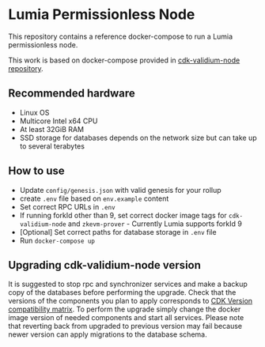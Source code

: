 # Lumia Permissionless Node

This repository contains a reference docker-compose to run a Lumia  permissionless node.

This work is based on docker-compose provided in [cdk-validium-node repository](https://github.com/0xPolygon/cdk-validium-node).

## Recommended hardware
* Linux OS
* Multicore Intel x64 CPU
* At least 32GiB RAM
* SSD storage for databases depends on the network size but can take up to several terabytes

## How to use
* Update `config/genesis.json` with valid genesis for your rollup
* create `.env` file based on `env.example` content
* Set correct RPC URLs in `.env`
* If running forkId other than 9, set correct docker image tags for `cdk-validium-node` and `zkevm-prover` - Currently Lumia supports forkId 9
* [Optional] Set correct paths for database storage in `.env` file
* Run `docker-compose up`

## Upgrading cdk-validium-node version
It is suggested to stop rpc and synchronizer services and make a backup copy of the databases before performing the upgrade.
Check that the versions of the components you plan to apply corresponds to [CDK Version compatibility matrix](https://docs.polygon.technology/cdk/version-matrix/).
To perform the upgrade simply change the docker image version of needed components and start all services.
Please note that reverting back from upgraded to previous version may fail because newer version can apply migrations to the database schema.